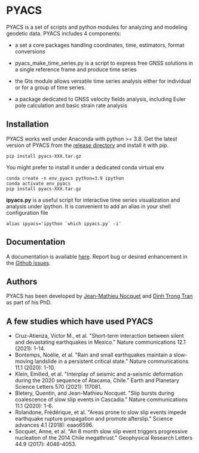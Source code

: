 # PYACS
PYACS is a set of scripts and python modules for analyzing and modeling geodetic data.
PYACS includes 4 components:
- a set a core packages handling coordinates, time, estimators, format conversions
- pyacs_make_time_series.py is a script to express free GNSS solutions 
  in a single reference frame and produce time series
  
- the Gts module allows versatile time series analysis either for individual or for a group of time series.  
- a package dedicated to GNSS velocity fields analysis, including Euler pole calculation and basic strain rate analysis

## Installation

PYACS works well under Anaconda with python >= 3.8. 
Get the latest version of PYACS from the [release directory][latest_pyacs] and install it with pip.

```
pip install pyacs-XXX.tar.gz
```
You might prefer to install it under a dedicated conda virtual env
```
conda create -n env_pyacs python=3.9 ipython
conda activate env_pyacs
pip install pyacs-XXX.tar.gz
```
**ipyacs.py** is a useful script for interactive time series visualization and 
analysis under ipython. It is convenient to add an alias in your shell 
configuration file

```
alias ipyacs='ipython `which ipyacs.py` -i'
```
## Documentation

A documentation is available [here][pyacs_doc].
Report bug or desired enhancement in the [Github issues][github_issues].

## Authors
PYACS has been developed by [Jean-Mathieu Nocquet][web_nocquet] and [Dinh Trong Tran][tran_researchgate] as part of his PhD.  

[latest_pyacs]:https://github.com/JMNocquet/pyacs36/tree/master/dist
[pyacs_doc]:https://jmnocquet.github.io/pyacs_docs/pyacs
[web_nocquet]:https://jmnocquet.github.io/
[tran_researchgate]:https://www.researchgate.net/profile/Dinh-Tran-14
[github_issues]:https://github.com/JMNocquet/pyacs36/issues

## A few studies which have used PYACS

- Cruz-Atienza, Víctor M., et al. "Short-term interaction between silent and devastating earthquakes in Mexico." Nature communications 12.1 (2021): 1-14.
- Bontemps, Noélie, et al. "Rain and small earthquakes maintain a slow-moving landslide in a persistent critical state." Nature communications 11.1 (2020): 1-10.
- Klein, Emilied, et al. "Interplay of seismic and a-seismic deformation during the 2020 sequence of Atacama, Chile." Earth and Planetary Science Letters 570 (2021): 117081.
- Bletery, Quentin, and Jean-Mathieu Nocquet. "Slip bursts during coalescence of slow slip events in Cascadia." Nature communications 11.1 (2020): 1-6.
- Rolandone, Frédérique, et al. "Areas prone to slow slip events impede earthquake rupture propagation and promote afterslip." Science advances 4.1 (2018): eaao6596.
- Socquet, Anne, et al. "An 8 month slow slip event triggers progressive nucleation of the 2014 Chile megathrust." Geophysical Research Letters 44.9 (2017): 4046-4053.
